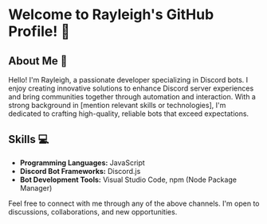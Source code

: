 # Welcome to Rayleigh's GitHub Profile! 👋

## About Me 💬

Hello! I'm Rayleigh, a passionate developer specializing in Discord bots. I enjoy creating innovative solutions to enhance Discord server experiences and bring communities together through automation and interaction. With a strong background in [mention relevant skills or technologies], I'm dedicated to crafting high-quality, reliable bots that exceed expectations.

## Skills 💻

- **Programming Languages:** JavaScript
- **Discord Bot Frameworks:** Discord.js
- **Bot Development Tools:** Visual Studio Code, npm (Node Package Manager)

Feel free to connect with me through any of the above channels. I'm open to discussions, collaborations, and new opportunities.
